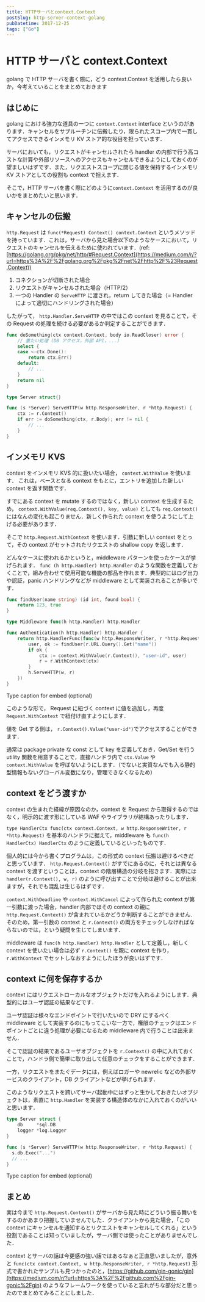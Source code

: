 ```yaml
---
title: HTTPサーバとcontext.Context
postSlug: http-server-context-golang
pubDatetime: 2017-12-25
tags: ["Go"]
---
```


# HTTP サーバと context.Context

golang で HTTP サーバを書く際に，どう context.Context を活用したら良いか，今考えていることをまとめておきます

## はじめに

golang における強力な道具の一つに `context.Context` interface というのがあります．キャンセルをサブルーチンに伝搬したり，限られたスコープ内で一貫してアクセスできるインメモリ KV ストア的な役目を担っています．

サーバにおいても，リクエストがキャンセルされたら handler の内部で行う高コストな計算や外部リソースへのアクセスもキャンセルできるようにしておくのが望ましいはずです．また，リクエストスコープに閉じる値を保持するインメモリ KV ストアとしての役割も context で担えます．

そこで，HTTP サーバを書く際にどのように`context.Context` を活用するのが良いかをまとめたいと思います．

## キャンセルの伝搬

`http.Request` は `func(*Request) Context() context.Context` というメソッドを持っています．これは，サーバから見た場合以下のようなケースにおいて，リクエストのキャンセルを伝えるために使われています．(ref: [https://golang.org/pkg/net/http/#Request.Context](https://medium.com/r/?url=https%3A%2F%2Fgolang.org%2Fpkg%2Fnet%2Fhttp%2F%23Request.Context))

1.  コネクションが切断された場合
2.  リクエストがキャンセルされた場合（HTTP/2）
3.  一つの Handler の `ServeHTTP` に渡され，return してきた場合（= Handler によって適切にハンドリングされた場合）

したがって， `http.Handler.ServeHTTP` の中ではこの context を見ることで，その Request の処理を続ける必要があるか判定することができます．

```go
func doSomething(ctx context.Context, body io.ReadCloser) error {
	// 重たい処理 (DB アクセス，外部 API，...）
	select {
	case <-ctx.Done():
		return ctx.Err()
	default:
		// ...
	}
	return nil
}

type Server struct{}

func (s *Server) ServeHTTP(w http.ResponseWriter, r *http.Request) {
	ctx := r.Context()
	if err := doSomething(ctx, r.Body); err != nil {
		// ...
	}
}
```

## インメモリ KVS

context をインメモリ KVS 的に扱いたい場合， `context.WithValue` を使います． これは，ベースとなる context をもとに，エントリを追加した新しい context を返す関数です．

すでにある context を mutate するのではなく，新しい context を生成するため， `context.WithValue(req.Context(), key, value)` としても `req.Context()` にはなんの変化も起こりません．新しく作られた context を使うようにして上げる必要があります．

そこで `http.Request.WithContext` を使います．引数に新しい context をとって，その context がセットされたリクエストの shallow copy を返します．

どんなケースに使われるかというと，middleware パターンを使ったケースが挙げられます． `func (h http.Handler) http.Handler` のような関数を定義しておくことで，組み合わせて使用可能な機能の部品を作れます．典型的にはログ出力や認証，panic ハンドリングなどが middleware として実装されることが多いです．

```go
func findUser(name string) (id int, found bool) {
	return 123, true
}

type Middleware func(h http.Handler) http.Handler

func Authentication(h http.Handler) http.Handler {
	return http.HandlerFunc(func(w http.ResponseWriter, r *http.Request) {
		user, ok := findUser(r.URL.Query().Get("name"))
		if ok {
			ctx := context.WithValue(r.Context(), "user-id", user)
			r = r.WithContext(ctx)
		}
		h.ServeHTTP(w, r)
	})
}
```

Type caption for embed (optional)

このような形で， Request に紐づく context に値を追加し，再度 `Request.WithContext` で紐付け直すようにします．

値を Get する側は， `r.Context().Value("user-id")`でアクセスすることができます．

通常は package private な const として key を定義しておき，Get/Set を行う utility 関数を用意することで，直接ハンドラ内で `ctx.Value` や `context.WithValue` を呼ばないようにします．（でないと実質なんでも入る静的型情報もないグローバル変数になり，管理できなくなるため）

## context をどう渡すか

context の生まれた経緯が原因なのか，context を Request から取得するのではなく，明示的に渡す形にしている WAF やライブラリが結構あったりします．

`type HandlerCtx func(ctx context.Context, w http.ResponseWriter, r *http.Request)` を基本のハンドラに据えて，middleware も `func(h HandlerCtx) HandlerCtx` のように定義しているといったものです．

個人的には今から書くプログラムは，この形式の context 伝搬は避けるべきだと思っています． `http.Request.Context()` がすでにあるのに，それとは異なる context を渡すということは，context の階層構造の分岐を招きます．実際には `handler(r.Context(), w, r)` のように呼び出すことで分岐は避けることが出来ますが，それでも混乱は生じるはずです．

`context.WithDeadline` や `context.WithCancel` によって作られた context が第一引数に渡った場合，handler 内部ではその context の親に `http.Request.Context()` が含まれているかどうか判断することができません．そのため，第一引数の context と `r.Context()` の両方をチェックしなければならないのでは，という疑問を生じてしまいます．

middleware は `func(h http.Handler) http.Handler` として定義し，新しく context を使いたい場合は必ず `r.Context()` を親に context を作り， `r.WithContext` でセットしなおすようにしたほうが良いはずです．

## context に何を保存するか

context にはリクエストローカルなオブジェクトだけを入れるようにします．典型的にはユーザ認証の結果などです．

ユーザ認証は様々なエンドポイントで行いたいので DRY にするべく middleware として実装するのにもってこいな一方で，権限のチェックはエンドポイントごとに違う処理が必要になるため middleware 内で行うことは出来ません．

そこで認証の結果であるユーザオブジェクトを `r.Context()` の中に入れておくことで，ハンドラ側で簡単に取り出して任意のチェックをすることができます．

一方，リクエストをまたぐデータには，例えばロガーや newrelic などの外部サービスのクライアント，DB クライアントなどが挙げられます．

このようなリクエストを跨いてサーバ起動中にはずっと生かしておきたいオブジェクトは，素直に `http.Handler` を実装する構造体のなかに入れておくのがいいと思います．

```go
type Server struct {
	db     *sql.DB
	logger *log.Logger
}

func (s *Server) ServeHTTP(w http.ResponseWriter, r *http.Request) {
  s.db.Exec("...")
  // ...
}
```

Type caption for embed (optional)

## まとめ

実は今まで `http.Request.Context()` がサーバから見た時にどういう振る舞いをするのかあまり把握していませんでした．クライアントから見た場合，「この context にキャンセルを通知するとリクエストをキャンセルしてくれる」という役割であることは知っていましたが，サーバ側では使ったことがありませんでした．

context とサーバの話は今更感の強い話ではあるなぁと正直思いましたが，意外と `func(ctx context.Context, w http.ResponseWriter, r *http.Request)` 形式で書かれたサンプルも見つかったのと，[https://github.com/gin-gonic/gin](https://medium.com/r/?url=https%3A%2F%2Fgithub.com%2Fgin-gonic%2Fgin) のようなフレームワークを使っていると忘れがちな部分だと思ったのでまとめてみることにしました．
